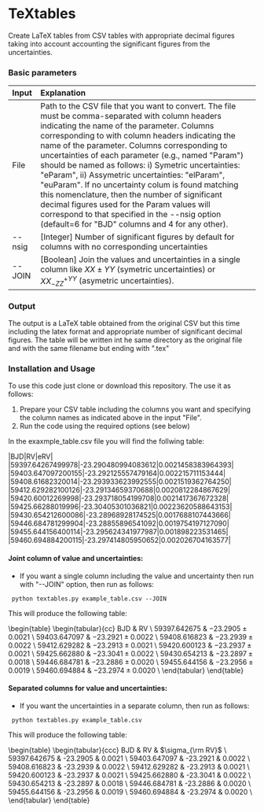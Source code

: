 # TeXtables
 Create LaTeX tables from CSV tables with appropriate decimal figures taking into account
 accounting the significant figures from the uncertainties. 


### Basic parameters

| Input     | Explanation                                                                                 |
| :-------- | :-------------                                                                              |
| File      | Path to the CSV file that you want to convert. The file must be comma-separated with column headers indicating the name of the parameter. Columns corresponding to with column headers indicating the name of the parameter. Columns corresponding to uncertainties of each parameter (e.g., named "Param") should be named as follows: i) Symetric uncertainties: "eParam", ii) Assymetric uncertainties: "elParam", "euParam". If no uncertainty colum is found matching this nomenclature, then the number of significant decimal figures used for the Param values will correspond to that specified in the --nsig option (default=6 for "BJD" columns and 4 for any other).    |               
|--nsig    |  [Integer] Number of significant figures by default for columns with no corresponding uncertainties  |
|--JOIN    |  [Boolean] Join the values and uncertainties in a single column like  $XX \pm YY$ (symetric uncertainties) or $XX^{+YY}_{-ZZ}$ (asymetric uncertainties).|

### Output
The output is a LaTeX table obtained from the original CSV but this time including the latex format and 
appropriate number of significant decimal figures. The table will be written int he same directory as 
the original file and with the same filename but ending with ".tex" 


### Installation and Usage
To use this code just clone or download this repository. The use it as follows:

1. Prepare your CSV table including the columns you want and specifying the column names as indicated above 
in the input "File".
2. Run the code using the required options (see below)

In the exaxmple_table.csv file you will find the follwing table:

|BJD|RV|eRV|
|59397.64267499978|-23.290480994083612|0.0021458383964393|
|59403.647097200155|-23.292125557479164|0.002215711153444|
|59408.61682320014|-23.293933623992555|0.0021519362764250|
|59412.629282100126|-23.29134659370688|0.0020812284867629|
|59420.60012269998|-23.293718054199708|0.0021417367672328|
|59425.66288019996|-23.30405301036821|0.00223620588643153|
|59430.654212600086|-23.28968928174525|0.0017688107443666|
|59446.684781299904|-23.28855896541092|0.0019754197127090|
|59455.644156400114|-23.295624341977987|0.001898223531465|
|59460.694884200115|-23.297414805950652|0.002026704163577|



#### Joint column of value and uncertainties:
- If you want a single column including the value and uncertainty then run with "--JOIN" option, then run as follows:

```
 python textables.py example_table.csv --JOIN
```
 
This will produce the following table:

\begin{table}
\begin{tabular}{cc}
BJD & RV \\
59397.642675 & $-23.2905 \pm 0.0021$ \\
59403.647097 & $-23.2921 \pm 0.0022$ \\
59408.616823 & $-23.2939 \pm 0.0022$ \\
59412.629282 & $-23.2913 \pm 0.0021$ \\
59420.600123 & $-23.2937 \pm 0.0021$ \\
59425.662880 & $-23.3041 \pm 0.0022$ \\
59430.654213 & $-23.2897 \pm 0.0018$ \\
59446.684781 & $-23.2886 \pm 0.0020$ \\
59455.644156 & $-23.2956 \pm 0.0019$ \\
59460.694884 & $-23.2974 \pm 0.0020$ \\
\end{tabular}
\end{table}

#### Separated columns for value and uncertainties:
- If you want the uncertainties in a separate column, then run as follows:

```
 python textables.py example_table.csv
```
 
This will produce the following table:

\begin{table}
\begin{tabular}{ccc}
BJD & RV & $\sigma_{\rm RV}$ \\
59397.642675 & -23.2905 & 0.0021 \\
59403.647097 & -23.2921 & 0.0022 \\
59408.616823 & -23.2939 & 0.0022 \\
59412.629282 & -23.2913 & 0.0021 \\
59420.600123 & -23.2937 & 0.0021 \\
59425.662880 & -23.3041 & 0.0022 \\
59430.654213 & -23.2897 & 0.0018 \\
59446.684781 & -23.2886 & 0.0020 \\
59455.644156 & -23.2956 & 0.0019 \\
59460.694884 & -23.2974 & 0.0020 \\
\end{tabular}
\end{table}
